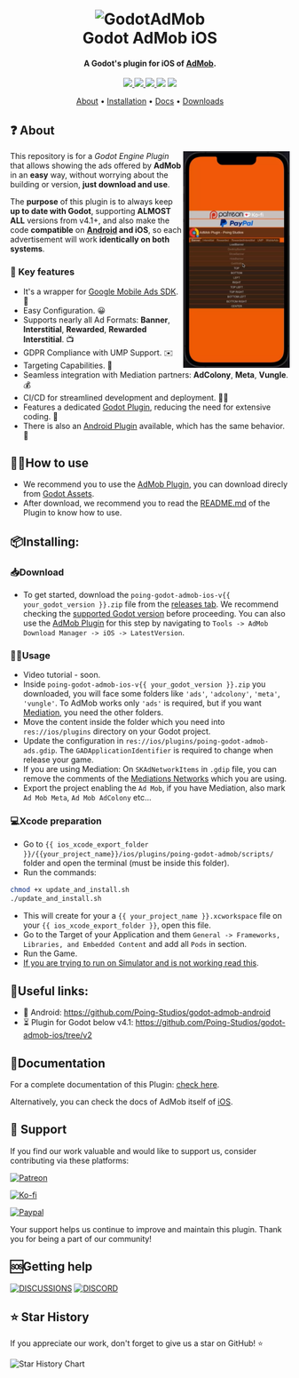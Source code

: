 
<h1 align="center">
  <br>
  <img src="https://i.imgur.com/N2OW34R.png" alt="GodotAdMob" width=500>
  <br>
  Godot AdMob iOS
  <br>
</h1>

<h4 align="center">A Godot's plugin for iOS of <a href="https://admob.google.com" target="_blank">AdMob</a>.</h4>

<p align="center">
  <a href="https://github.com/Poing-Studios/godot-admob-ios/releases">
    <img src="https://img.shields.io/github/v/tag/Poing-Studios/godot-admob-ios?label=Version">
  </a>
  <a href="https://github.com/Poing-Studios/godot-admob-ios/actions/workflows/release_ios.yml">
    <img src="https://github.com/Poing-Studios/godot-admob-ios/actions/workflows/release_ios.yml/badge.svg">
  </a>
  <a href="https://github.com/Poing-Studios/godot-admob-ios/releases">
    <img src="https://img.shields.io/github/downloads/Poing-Studios/godot-admob-ios/total?style=social">
  </a>
  <img src="https://img.shields.io/github/stars/Poing-Studios/godot-admob-ios?style=social">
  <img src="https://img.shields.io/github/license/Poing-Studios/godot-admob-ios?style=plastic">
</p>

<p align="center">
  <a href="#about">About</a> •
  <a href="#installation">Installation</a> •
  <a href="#documentation">Docs</a> •
  <a href="https://github.com/Poing-Studios/godot-admob-ios/releases">Downloads</a> 
</p>

## ❓ About 

<img src="static/usage.webp" align="right"
     alt="Preview" width="auto" height="390">


This repository is for a _Godot Engine Plugin_ that allows showing the ads offered by **AdMob** in an **easy** way, without worrying about the building or version, **just download and use**.

The **purpose** of this plugin is to always keep **up to date with Godot**, supporting **ALMOST ALL** versions from v4.1+, and also make the code **compatible** on **[Android](https://github.com/Poing-Studios/godot-admob-android) and iOS**, so each advertisement will work **identically on both systems**.

### 🔑 Key features

- It's a wrapper for [Google Mobile Ads SDK](https://developers.google.com/admob/ios/download). 🎁
- Easy Configuration. 😀
- Supports nearly all Ad Formats: **Banner**, **Interstitial**, **Rewarded**, **Rewarded Interstitial**. 📺
- GDPR Compliance with UMP Support. ✉️
- Targeting Capabilities. 🎯
- Seamless integration with Mediation partners: **AdColony**, **Meta**, **Vungle**. 💰
- CI/CD for streamlined development and deployment. 🔄🚀
- Features a dedicated [Godot Plugin](https://github.com/Poing-Studios/godot-admob-plugin), reducing the need for extensive coding. 🔌
- There is also an [Android Plugin](https://github.com/Poing-Studios/godot-admob-android) available, which has the same behavior. 🤖

## 🙋‍♂️How to use 
- We recommend you to use the [AdMob Plugin](https://github.com/Poing-Studios/godot-admob-plugin), you can download direcly from [Godot Assets](https://godotengine.org/asset-library/asset/2063).
- After download, we recommend you to read the [README.md](https://github.com/Poing-Studios/godot-admob-plugin/blob/master/README.md) of the Plugin to know how to use.

## 📦Installing:

### 📥Download
- To get started, download the `poing-godot-admob-ios-v{{ your_godot_version }}.zip` file from the [releases tab](https://github.com/Poing-Studios/godot-admob-ios/releases). We recommend checking the [supported Godot version](https://github.com/Poing-Studios/godot-admob-versions/blob/master/versions.json) before proceeding. You can also use the [AdMob Plugin](https://github.com/Poing-Studios/godot-admob-plugin) for this step by navigating to `Tools -> AdMob Download Manager -> iOS -> LatestVersion`.


### 🧑‍💻Usage
- Video tutorial - soon.
- Inside `poing-godot-admob-ios-v{{ your_godot_version }}.zip` you downloaded, you will face some folders like `'ads'`, `'adcolony'`, `'meta'`, `'vungle'`. To AdMob works only `'ads'` is required, but if you want [Mediation](https://support.google.com/admob/answer/13420272?hl=en), you need the other folders.
- Move the content inside the folder which you need into ```res://ios/plugins``` directory on your Godot project.
- Update the configuration in ```res://ios/plugins/poing-godot-admob-ads.gdip```. The `GADApplicationIdentifier` is required to change when release your game.
- If you are using Mediation: On `SKAdNetworkItems` in `.gdip` file, you can remove the comments of the [Mediations Networks](https://developers.google.com/admob/ios/choose-networks) which you are using.
- Export the project enabling the `Ad Mob`, if you have Mediation, also mark `Ad Mob Meta`, `Ad Mob AdColony` etc...

### 💻Xcode preparation
- Go to `{{ ios_xcode_export_folder }}/{{your_project_name}}/ios/plugins/poing-godot-admob/scripts/` folder and open the terminal (must be inside this folder).
- Run the commands: 
```bash
chmod +x update_and_install.sh
./update_and_install.sh
```
- This will create for your a `{{ your_project_name }}.xcworkspace` file on your `{{ ios_xcode_export_folder }}`, open this file.
- Go to the Target of your Application and them `General -> Frameworks, Libraries, and Embedded Content` and add all `Pods` in section.
- Run the Game.
- [If you are trying to run on Simulator and is not working read this](https://github.com/godotengine/godot/issues/44681#issuecomment-751399783).


## 📎Useful links:
- 🤖 Android: https://github.com/Poing-Studios/godot-admob-android
- ⏳ Plugin for Godot below v4.1: https://github.com/Poing-Studios/godot-admob-ios/tree/v2

## 📄Documentation
For a complete documentation of this Plugin: [check here](docs).

Alternatively, you can check the docs of AdMob itself of [iOS](https://developers.google.com/admob/ios/quick-start).

## 🙏 Support
If you find our work valuable and would like to support us, consider contributing via these platforms:

[![Patreon](https://img.shields.io/badge/Support%20us%20on-Patreon-orange?style=for-the-badge&logo=patreon)](https://patreon.com/poingstudios)

[![Ko-fi](https://img.shields.io/badge/Buy%20us%20a-coffee-yellow?style=for-the-badge&logo=ko-fi)](https://ko-fi.com/poingstudios)

[![Paypal](https://img.shields.io/badge/Donate-via%20Paypal-blue?style=for-the-badge&logo=paypal)](https://www.paypal.com/donate/?hosted_button_id=EBUVPEGF4BUR8)

Your support helps us continue to improve and maintain this plugin. Thank you for being a part of our community!


## 🆘Getting help
[![DISCUSSIONS](https://img.shields.io/badge/Discussions-green?style=for-the-badge)](https://github.com/Poing-Studios/godot-admob-ios/discussions)
[![DISCORD](https://img.shields.io/badge/Discord-7289DA?style=for-the-badge)](https://discord.com/invite/YEPvYjSSMk)


## ⭐ Star History
If you appreciate our work, don't forget to give us a star on GitHub! ⭐

![Star History Chart](https://api.star-history.com/svg?repos=Poing-studios/godot-admob-ios&type=Date)
